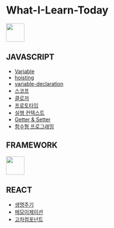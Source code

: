 # What-I-Learn-Today
 

<img src="https://miro.medium.com/v2/resize:fit:720/format:webp/1*f5NxsWhcLjKe4GYjw74adg.png"  width="50"/>

## JAVASCRIPT 

- [Variable](javascript/variable.md)
- [hoisting](javascript/hoisting.md) 
- [variable-declaration](javascript/variable-declaration.md) 
- [스코프](javascript/scope.md)
- [클로저](javascript/closure.md)
- [프로토타입](javascript/prototype.md)
- [실행 컨텍스트](javascript/execution_context.md)  
- [Getter & Setter](javascript/getter_setter.md)    
- [함수형 프로그래밍]()  
    
  
 
## FRAMEWORK 
 
<img src="https://upload.wikimedia.org/wikipedia/commons/thumb/a/a7/React-icon.svg/1200px-React-icon.svg.png"  width="50" /> 
 
## REACT
- [생명주기](react/life_cycle.md) 
- [메모이제이션](react/memoization.md) 
- [고차컴포넌트](react/higher_order_component.md)

 
 
 
